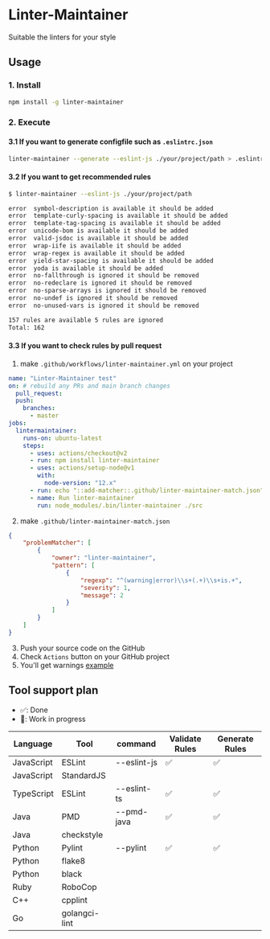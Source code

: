 # Linter-Maintainer
 
Suitable the linters for your style

## Usage

### 1. Install

```sh
npm install -g linter-maintainer
```

### 2. Execute

#### 3.1 If you want to generate configfile such as `.eslintrc.json`

```sh
linter-maintainer --generate --eslint-js ./your/project/path > .eslintrc.json
```

#### 3.2 If you want to get recommended rules

```sh
$ linter-maintainer --eslint-js ./your/project/path

error  symbol-description is available it should be added
error  template-curly-spacing is available it should be added
error  template-tag-spacing is available it should be added
error  unicode-bom is available it should be added
error  valid-jsdoc is available it should be added
error  wrap-iife is available it should be added
error  wrap-regex is available it should be added
error  yield-star-spacing is available it should be added
error  yoda is available it should be added
error  no-fallthrough is ignored it should be removed
error  no-redeclare is ignored it should be removed
error  no-sparse-arrays is ignored it should be removed
error  no-undef is ignored it should be removed
error  no-unused-vars is ignored it should be removed

157 rules are available 5 rules are ignored 
Total: 162
```

#### 3.3 If you want to check rules by pull request

1. make `.github/workflows/linter-maintainer.yml` on your project

```yml
name: "Linter-Maintainer test"
on: # rebuild any PRs and main branch changes
  pull_request:
  push:
    branches:
      - master
jobs:
  lintermaintainer:
    runs-on: ubuntu-latest
    steps:
      - uses: actions/checkout@v2
      - run: npm install linter-maintainer
      - uses: actions/setup-node@v1
        with:
          node-version: "12.x"
      - run: echo "::add-matcher::.github/linter-maintainer-match.json"   
      - name: Run linter-maintainer
        run: node_modules/.bin/linter-maintainer ./src
```

2. make `.github/linter-maintainer-match.json`

```json
{
    "problemMatcher": [
        {
            "owner": "linter-maintainer",
            "pattern": [
                {
                    "regexp": "^(warning|error)\\s+(.+)\\s+is.+",
                    "severity": 1,
                    "message": 2
                }
            ]
        }
    ]
}
```

3. Push your source code on the GitHub
4. Check `Actions` button on your GitHub project
5. You'll get warnings [example](https://github.com/devreplay/devreplay-actions/runs/1186293055)


## Tool support plan

* ✅: Done
* 🏃: Work in progress

|Language|Tool|command|Validate Rules|Generate Rules|
|---|---|---|---|---|
|JavaScript|ESLint|--eslint-js| ✅ | ✅ |
|JavaScript|StandardJS||  |  |
|TypeScript|ESLint|--eslint-ts| ✅  | ✅  |
|Java|PMD|--pmd-java| ✅ | ✅ |
|Java|checkstyle||  |  |
|Python|Pylint|--pylint|✅|✅|
|Python|flake8|||
|Python|black|||
|Ruby|RoboCop|||
|C++|cpplint||
|Go|golangci-lint||